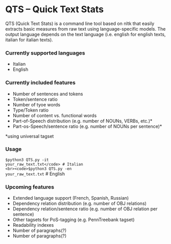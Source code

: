 # QTS – Quick Text Stats
QTS (Quick Text Stats) is a command line tool based on nltk that easily extracts basic measures from raw text using language-specific models. The output language depends on the text language (i.e. english for english texts, italian for italian texts).

### Currently supported languages
- Italian
- English

### Currently included features
- Number of sentences and tokens
- Token/sentence ratio
- Number of tyoe words
- Type/Token ratio
- Number of content vs. functional words
- Part-of-Speech distribution (e.g. number of NOUNs, VERBs, etc.)*
- Part-os-Speech/sentence ratio (e.g. number of NOUNs per sentence)*

*using universal tagset

### Usage
<code>$python3 QTS.py -it your_raw_text.txt</code> # Italian
<br><code>$python3 QTS.py -en your_raw_text.txt</code> # English

### Upcoming features
- Extended language support (French, Spanish, Russian)
- Dependency relation distribution (e.g. number of OBJ relations)
- Dependency relation/sentence ratio (e.g. number of OBJ relation per sentence)
- Other tagsets for PoS-tagging (e.g. PennTreebank tagset)
- Readability indexes 
- Number of paragraphs(?) 
- Number of paragraphs(?) 
